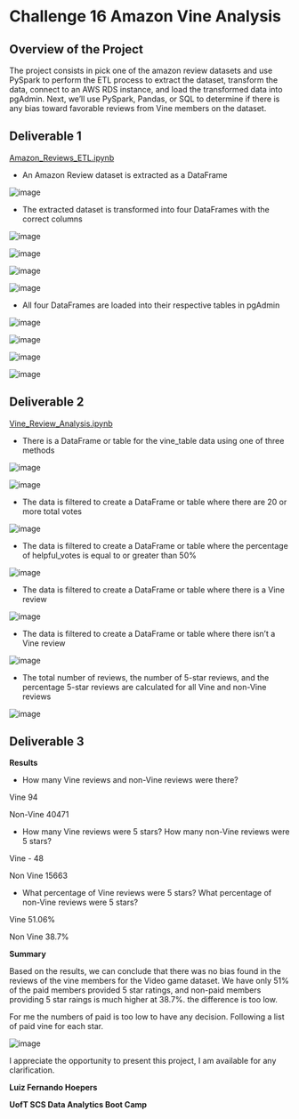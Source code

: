 # Challenge 16 Amazon Vine Analysis

## Overview of the Project 
The project consists in pick one of the amazon review datasets and use PySpark to perform the ETL process to extract the dataset, transform the data, connect to an AWS RDS instance, and load the transformed data into pgAdmin. Next, we’ll use PySpark, Pandas, or SQL to determine if there is any bias toward favorable reviews from Vine members on the dataset.


## Deliverable 1

[Amazon_Reviews_ETL.ipynb](https://github.com/lfhoepers/Amazon_Vine_Analysis/blob/6ab49a0d519bb434c787b6fd0f7f1f4b77e675e6/Amazon_Reviews_ETL.ipynb)

- An Amazon Review dataset is extracted as a DataFrame

![image](https://user-images.githubusercontent.com/100812079/173956478-08477bc3-6939-4409-bab6-873ff8fc0a2a.png)


- The extracted dataset is transformed into four DataFrames with the correct columns

![image](https://user-images.githubusercontent.com/100812079/173956594-ae4448b2-fd51-46da-aace-17e79dd59ba7.png)

![image](https://user-images.githubusercontent.com/100812079/173956627-21d34da9-4427-409e-a7ec-49bba1ef6249.png)

![image](https://user-images.githubusercontent.com/100812079/173956658-be80348c-1ecc-4ddd-bf91-fbd5b65418f0.png)

![image](https://user-images.githubusercontent.com/100812079/173956685-576c2372-def0-4687-afed-4ee2ab85410d.png)


- All four DataFrames are loaded into their respective tables in pgAdmin
  
![image](https://user-images.githubusercontent.com/100812079/173957000-636818eb-3c06-4473-8d07-a8096bc968d8.png)

![image](https://user-images.githubusercontent.com/100812079/173957148-348373a2-6378-41c9-b84a-577f09a8aee4.png)

![image](https://user-images.githubusercontent.com/100812079/173957181-2e6ec3bf-45d9-46f5-a308-0eca5ef0f8cc.png)

![image](https://user-images.githubusercontent.com/100812079/173957212-756b66e2-1780-4270-8ba5-33b34f133938.png)


## Deliverable 2

[Vine_Review_Analysis.ipynb](https://github.com/lfhoepers/Amazon_Vine_Analysis/blob/de8df6ba81bdd5ab1a75c8cb4beb7f4b13635c9f/Vine_Review_Analysis.ipynb)

- There is a DataFrame or table for the vine_table data using one of three methods

![image](https://user-images.githubusercontent.com/100812079/173958466-deaf9550-abd0-49ed-85a9-3cc8dd26a28e.png)

![image](https://user-images.githubusercontent.com/100812079/173958524-162c6429-90e0-4cb6-ab17-793191496994.png)


- The data is filtered to create a DataFrame or table where there are 20 or more total votes 

![image](https://user-images.githubusercontent.com/100812079/173958536-fb47e61c-04cf-49a6-bd3f-9ee54b6b9887.png)


- The data is filtered to create a DataFrame or table where the percentage of helpful_votes is equal to or greater than 50% 

![image](https://user-images.githubusercontent.com/100812079/173958637-fe6bb430-43ef-4d95-bc2a-45d453d57384.png)


- The data is filtered to create a DataFrame or table where there is a Vine review

![image](https://user-images.githubusercontent.com/100812079/173958558-12decba2-6eb8-4297-a79c-4a047c903e8e.png)


- The data is filtered to create a DataFrame or table where there isn’t a Vine review 

![image](https://user-images.githubusercontent.com/100812079/173958587-e6c9c44f-2693-4bed-a09b-cc621dd86211.png)


- The total number of reviews, the number of 5-star reviews, and the percentage 5-star reviews are calculated for all Vine and non-Vine reviews

![image](https://user-images.githubusercontent.com/100812079/173960113-2ad5d016-7d1b-400e-ac77-5a81334a2753.png)


## Deliverable 3

**Results**

- How many Vine reviews and non-Vine reviews were there?

Vine 94

Non-Vine 40471

- How many Vine reviews were 5 stars? How many non-Vine reviews were 5 stars?


Vine - 48

Non Vine 15663

- What percentage of Vine reviews were 5 stars? What percentage of non-Vine reviews were 5 stars?


Vine 51.06%

Non Vine 38.7%


**Summary**

Based on the results, we can conclude that there was no bias found in the reviews of the vine members for the Video game dataset. 
We have only 51% of the paid members provided 5 star ratings, and non-paid members providing 5 star raings is much higher at 38.7%. the difference is too low.

For me the numbers of paid is too low to have any decision.
Following a list of paid vine for each star.

![image](https://user-images.githubusercontent.com/100812079/173960487-038a69a9-1848-4ac8-b01f-8cc963de0188.png)


I appreciate the opportunity to present this project, I am available for any clarification.

**Luiz Fernando Hoepers**

**UofT SCS Data Analytics Boot Camp**
